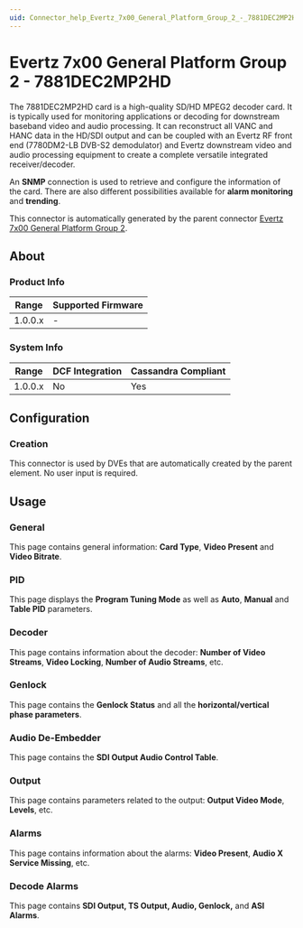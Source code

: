 ```yaml
---
uid: Connector_help_Evertz_7x00_General_Platform_Group_2_-_7881DEC2MP2HD
---
```


# Evertz 7x00 General Platform Group 2 - 7881DEC2MP2HD

The 7881DEC2MP2HD card is a high-quality SD/HD MPEG2 decoder card. It is typically used for monitoring applications or decoding for downstream baseband video and audio processing. It can reconstruct all VANC and HANC data in the HD/SDI output and can be coupled with an Evertz RF front end (7780DM2-LB DVB-S2 demodulator) and Evertz downstream video and audio processing equipment to create a complete versatile integrated receiver/decoder.

An **SNMP** connection is used to retrieve and configure the information of the card. There are also different possibilities available for **alarm monitoring** and **trending**.

This connector is automatically generated by the parent connector [Evertz 7x00 General Platform Group 2](xref:Connector_help_Evertz_7x00_General_Platform_Group_2).

## About

### Product Info

| Range     | Supported Firmware     |
|-----------|------------------------|
| 1.0.0.x   | -                      |

### System Info

| Range     | DCF Integration     | Cassandra Compliant     |
|-----------|---------------------|-------------------------|
| 1.0.0.x   | No                  | Yes                     |

## Configuration

### Creation

This connector is used by DVEs that are automatically created by the parent element. No user input is required.

## Usage

### General

This page contains general information: **Card Type**, **Video Present** and **Video Bitrate**.

### PID

This page displays the **Program Tuning Mode** as well as **Auto**, **Manual** and **Table PID** parameters.

### Decoder

This page contains information about the decoder: **Number of Video Streams**, **Video Locking**, **Number of Audio Streams**, etc.

### Genlock

This page contains the **Genlock Status** and all the **horizontal/vertical phase parameters**.

### Audio De-Embedder

This page contains the **SDI Output Audio Control Table**.

### Output

This page contains parameters related to the output: **Output Video Mode**, **Levels**, etc.

### Alarms

This page contains information about the alarms: **Video Present**, **Audio X Service Missing**, etc.

### Decode Alarms

This page contains **SDI Output, TS Output, Audio, Genlock,** and **ASI Alarms**.
